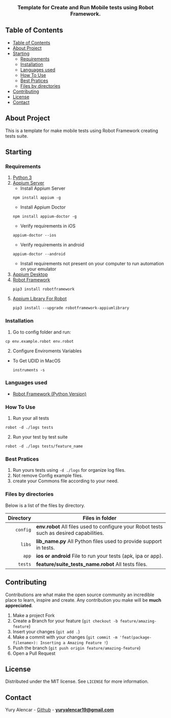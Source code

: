 <br />
<p align="center">
  <h3 align="center">Template for Create and Run Mobile tests using Robot Framework.</h3>
</p>

<!-- TABLE OF CONTENTS -->

## Table of Contents

- [Table of Contents](#table-of-contents)
- [About Project](#about-project)
- [Starting](#starting)
  - [Requirements](#requirements)
  - [Installation](#installation)
  - [Languages used](#languages-used)
  - [How To Use](#how-to-use)
  - [Best Pratices](#best-pratices)
  - [Files by directories](#files-by-directories)
- [Contributing](#contributing)
- [License](#license)
- [Contact](#contact)

## About Project

This is a template for make mobile tests using Robot Framework creating tests suite.

## Starting

### Requirements

1. [Python 3](https://www.python.org/downloads/)
2. [Appium Server](https://github.com/appium/appium-desktop)
    * Install Appium Server
    ```
    npm install appium -g
    ```
    * Install Appium Doctor
    ```
    npm install appium-doctor -g
    ```
    * Verify requirements in iOS
    ```
    appium-doctor --ios
    ```
    * Verify requirements in android
    ```
    appium-doctor --android
    ```
    * Install requirements not present on your computer to run automation on your emulator
3. [Appium Desktop](https://github.com/appium/appium-desktop)
4. [Robot Framework](https://robotframework.org/)
    ```
    pip3 install robotframework
    ```
5. [Appium Library For Robot](https://github.com/serhatbolsu/robotframework-appiumlibrary)
    ```
    pip3 install --upgrade robotframework-appiumlibrary
    ```

### Installation

1. Go to config folder and run:
  ```
  cp env.example.robot env.robot
  ```
2. Configure Enviroments Variables
  * To Get UDID in MacOS
    ```
    instruments -s
    ```

### Languages used

- [Robot Framework (Python Version)](https://robotframework.org/)

### How To Use

1. Run your all tests
```
robot -d ./logs tests
```

2. Run your test by test suite
```
robot -d ./logs tests/feature_name
```

### Best Pratices

1. Run yours tests using `-d ./logs` for organize log files.
2. Not remove Config example files.
3. create your Commons file according to your need.

### Files by directories

Below is a list of the files by directory.

|               Directory | Files in folder                                                               |
| ----------------------: | ----------------------------------------------------------------------------- |
|                `config` | **env.robot** All files used to configure your Robot tests such as desired capabilities.  |
|                  `libs` | **lib_name.py** All Python files used to provide support in tests.  |
|                   `app` | **ios or android** File to run your tests (apk, ipa or app).   |
|                 `tests` | **feature/suite_tests_name.robot** All tests files.   |

## Contributing

Contributions are what make the open source community an incredible place to learn, inspire and create. Any contribution you make will be **much appreciated**.
1. Make a project Fork
2. Create a Branch for your feature (`git checkout -b feature/amazing-feature`)
3. Insert your changes (`git add .`)
4. Make a commit with your changes (`git commit -m 'feat(package-filename>): Inserting a Amazing Feature !`)
5. Push the branch (`git push origin feature/amazing-feature`)
6. Open a Pull Request

## License

Distributed under the MIT license. See `LICENSE` for more information.

## Contact

Yury Alencar - [Github](https://github.com/yuryalencar) - **yuryalencar19@gmail.com**
